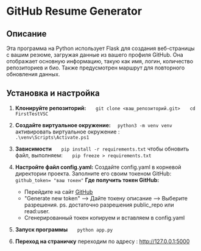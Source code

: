 # GitHub Resume Generator
## Описание
Эта программа на Python использует Flask для создания веб-страницы с вашим резюме, загружая данные из вашего профиля GitHub. Она отображает основную информацию, такую как имя, логин, количество репозиториев и био. Также предусмотрен маршрут для повторного обновления данных.
## Установка и настройка

1.  **Клонируйте репозиторий:**
`   git clone <ваш_репозиторий.git>`
`   cd FirstTestVSC`

2.  **Создайте виртуальное окружение:**
`   python3 -m venv venv `
активировать виртуальное окружение :
`   .\venv\Scripts\Activate.ps1`

3.  **Зависимости**
`   pip install -r requirements.txt`
чтобы обновить файл, выполняем:
`   pip freeze > requirements.txt`

4.  **Настройте файл config.yaml:**
    Создайте config.yaml в корневой директории проекта.
    Заполните его своим токеном GitHub:
    `github_token= "ваш токен"`
    **Где получить токен GitHub:**
    *   Перейдите на сайт [GitHub](https://github.com/settings/tokens)
    *   "Generate new token" --> Дайте токену описание --> Выберите разрешения.
ps. достаточно разрешения public_repo или read:user.
    *   Сгенерированный токен копируем и вставляем в config.yaml

5. **Запуск программы**
`   python app.py`

6. **Переход на страничку**
переходим по адресу : http://127.0.0.1:5000
